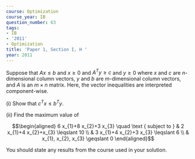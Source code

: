 ```yaml
---
course: Optimization
course_year: IB
question_number: 63
tags:
- IB
- '2011'
- Optimization
title: 'Paper 1, Section I, H '
year: 2011
---
```




Suppose that $A x \leqslant b$ and $x \geqslant 0$ and $A^{T} y \geqslant c$ and $y \geqslant 0$ where $x$ and $c$ are $n$-dimensional column vectors, $y$ and $b$ are $m$-dimensional column vectors, and $A$ is an $m \times n$ matrix. Here, the vector inequalities are interpreted component-wise.

(i) Show that $c^{T} x \leqslant b^{T} y$.

(ii) Find the maximum value of

$$\begin{aligned}
6 x_{1}+8 x_{2}+3 x_{3} \quad \text { subject to } & 2 x_{1}+4 x_{2}+x_{3} \leqslant 10 \\
& 3 x_{1}+4 x_{2}+3 x_{3} \leqslant 6 \\
& x_{1}, x_{2}, x_{3} \geqslant 0
\end{aligned}$$

You should state any results from the course used in your solution.